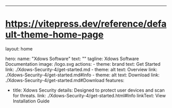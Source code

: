 ---
# https://vitepress.dev/reference/default-theme-home-page
layout: home

hero:
  name: "Xdows Software"
  text: ""
  tagline: Xdows Software Documentation
  image: /logo.svg
  actions:
    - theme: brand
      text: Get Started
      link: ./Xdows-Security-4/get-started.md
    - theme: alt
      text: Overview
      link: ./Xdows-Security-4/get-started.md#Info
    - theme: alt
      text: Download
      link: ./Xdows-Security-4/get-started.md#Download
features:
  - title: Xdows Security
    details: Designed to protect user devices and scan for threats.
    link: ./Xdows-Security-4/get-started.html#Info
    linkText: View Installation Guide